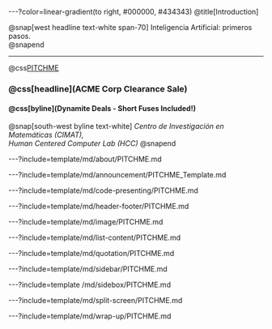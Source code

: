 ---?color=linear-gradient(to right, #000000, #434343)
@title[Introduction]


@snap[west headline text-white span-70]
Inteligencia Artificial: primeros pasos.<br>
@snapend

---

@css[PITCHME](your-content)

### @css[headline](ACME Corp Clearance Sale)

#### @css[byline](Dynamite Deals - Short Fuses Included!)

@snap[south-west byline  text-white]
*Centro de Investigación en Matemáticas (CIMAT),<br>*
*Human Centered Computer Lab (HCC)*
@snapend

---?include=template/md/about/PITCHME.md

---?include=template/md/announcement/PITCHME_Template.md

---?include=template/md/code-presenting/PITCHME.md

---?include=template/md/header-footer/PITCHME.md

---?include=template/md/image/PITCHME.md

---?include=template/md/list-content/PITCHME.md

---?include=template/md/quotation/PITCHME.md

---?include=template/md/sidebar/PITCHME.md

---?include=template  /md/sidebox/PITCHME.md

---?include=template/md/split-screen/PITCHME.md

---?include=template/md/wrap-up/PITCHME.md
